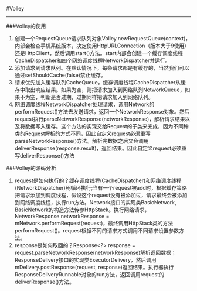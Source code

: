 #Volley
***
###Volley的使用
1. 创建一个RequestQueue请求队列对象Volley.newRequestQueue(context)，内部会检查手机系统版本，决定使用HttpURLConnection（版本大于9使用）还是HttpClient，然后调用start()方法。start内部会创建一个缓存调度线程CacheDispatcher和四个网络调度线程NetworkDispatcher并运行。
2. 添加请求到请求队列。在默认情况下，每条请求都是有缓存的，当然我们可以通过setShouldCache(false)禁止缓存。
3. 请求优先加入缓存队列CacheQueue，缓存调度线程CacheDispatcher从缓存中取出响应结果。如果为空，则把请求加入到网络队列NetworkQueue，如果不为空，判断是否过期，过期同样把请求加入到网络队列。
4. 网络调度线程NetworkDispatcher处理请求，调用Network的performRequest()方法去发送请求，返回一个NetworkResponse对象。然后request执行parseNetworkResponse(networkResponse)，解析请求结果以及将数据写入缓存。这个方法的实现交给Request的子类来完成，因为不同种类的Request解析的方式不同，因此自定义request必须重写parseNetworkResponse()方法。解析完数据之后又会调用deliverResponse(response.result)，返回结果。因此自定义request必须重写deliverResponse()方法

###Volley的源码分析
1. request是如何执行的？缓存调度线程(CacheDispatcher)和网络调度线程(NetworkDispatcher)死循环执行;当有一个request被add时，根据缓存策略把请求添加到调度线程，假设这个request没有被添加过，请求最终会被添加到网络调度线程，执行run方法。Network接口的实现类BasicNetwork, BasicNetwork的构造方法传参HttpStack。执行网络请求，NetworkResponse networkResponse = mNetwork.performRequest(request)，最终调用HttpStack类的方法performRequest()。request根据不同的请求方式调用不同请求设置参数方法。
2. response是如何取回的？Response<?> response = request.parseNetworkResponse(networkResponse)解析返回数据；ResponseDelivery接口的实现类ExecutorDelivery，然后调用mDelivery.postResponse(request, response)返回结果。执行器执行ResponseDeliveryRunnable对象的run方法，返回调用request的deliverResponse()方法。


